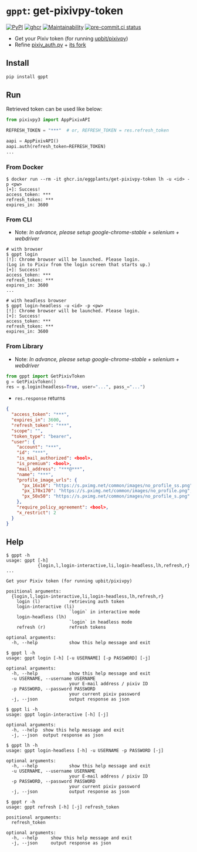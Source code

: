 # `gppt`: get-pixivpy-token

[![PyPI](
  https://img.shields.io/pypi/v/gppt?color=blue
  )](
  https://pypi.org/project/gppt/
) [![ghcr](
  https://ghcr-badge.herokuapp.com/eggplants/get-pixivpy-token/size
  )](
  https://github.com/eggplants/get-pixivpy-token/pkgs/container/get-pixivpy-token
) [![Maintainability](
  https://api.codeclimate.com/v1/badges/b40b8fa2c9d71f869b9c/maintainability
  )](
  https://codeclimate.com/github/eggplants/get-pixiv-token/maintainability
) [![pre-commit.ci status](
  https://results.pre-commit.ci/badge/github/eggplants/get-pixivpy-token/main.svg
  )](
  https://results.pre-commit.ci/latest/github/eggplants/get-pixivpy-token/main
)

- Get your Pixiv token (for running [upbit/pixivpy](https://github.com/upbit/pixivpy))
- Refine [pixiv_auth.py](https://gist.github.com/ZipFile/c9ebedb224406f4f11845ab700124362) + [its fork](https://gist.github.com/upbit/6edda27cb1644e94183291109b8a5fde)

## Install

```bash
pip install gppt
```

## Run

Retrieved token can be used like below:

```python
from pixivpy3 import AppPixivAPI

REFRESH_TOKEN = "***"  # or, REFRESH_TOKEN = res.refresh_token

aapi = AppPixivAPI()
aapi.auth(refresh_token=REFRESH_TOKEN)
...
```

### From Docker

```shellsession
$ docker run --rm -it ghcr.io/eggplants/get-pixivpy-token lh -u <id> -p <pw>
[+]: Success!
access_token: ***
refresh_token: ***
expires_in: 3600
```

### From CLI

- Note: _In advance, please setup google-chrome-stable + selenium + webdriver_

```shellsession
# with browser
$ gppt login
[!]: Chrome browser will be launched. Please login.
(Log in to Pixiv from the login screen that starts up.)
[+]: Success!
access_token: ***
refresh_token: ***
expires_in: 3600
...

# with headless browser
$ gppt login-headless -u <id> -p <pw>
[!]: Chrome browser will be launched. Please login.
[+]: Success!
access_token: ***
refresh_token: ***
expires_in: 3600
```

### From Library

- Note: _In advance, please setup google-chrome-stable + selenium + webdriver_

```python
from gppt import GetPixivToken
g = GetPixivToken()
res = g.login(headless=True, user="...", pass_="...")
```

- `res.response` returns

```json
{
  "access_token": "***",
  "expires_in": 3600,
  "refresh_token": "***",
  "scope": "",
  "token_type": "bearer",
  "user": {
    "account": "***",
    "id": "***",
    "is_mail_authorized": <bool>,
    "is_premium": <bool>,
    "mail_address": "***@***",
    "name": "***",
    "profile_image_urls": {
      "px_16x16": "https://s.pximg.net/common/images/no_profile_ss.png",
      "px_170x170": "https://s.pximg.net/common/images/no_profile.png",
      "px_50x50": "https://s.pximg.net/common/images/no_profile_s.png"
    },
    "require_policy_agreement": <bool>,
    "x_restrict": 2
  }
}
```

## Help

```shellsession
$ gppt -h
usage: gppt [-h]
            {login,l,login-interactive,li,login-headless,lh,refresh,r} ...

Get your Pixiv token (for running upbit/pixivpy)

positional arguments:
  {login,l,login-interactive,li,login-headless,lh,refresh,r}
    login (l)           retrieving auth token
    login-interactive (li)
                        `login` in interactive mode
    login-headless (lh)
                        `login` in headless mode
    refresh (r)         refresh tokens

optional arguments:
  -h, --help            show this help message and exit
```

```shellsession
$ gppt l -h
usage: gppt login [-h] [-u USERNAME] [-p PASSWORD] [-j]

optional arguments:
  -h, --help            show this help message and exit
  -u USERNAME, --username USERNAME
                        your E-mail address / pixiv ID
  -p PASSWORD, --password PASSWORD
                        your current pixiv password
  -j, --json            output response as json
```

```shellsession
$ gppt li -h
usage: gppt login-interactive [-h] [-j]

optional arguments:
  -h, --help  show this help message and exit
  -j, --json  output response as json
```

```shellsession
$ gppt lh -h
usage: gppt login-headless [-h] -u USERNAME -p PASSWORD [-j]

optional arguments:
  -h, --help            show this help message and exit
  -u USERNAME, --username USERNAME
                        your E-mail address / pixiv ID
  -p PASSWORD, --password PASSWORD
                        your current pixiv password
  -j, --json            output response as json
```

```shellsession
$ gppt r -h
usage: gppt refresh [-h] [-j] refresh_token

positional arguments:
  refresh_token

optional arguments:
  -h, --help     show this help message and exit
  -j, --json     output response as json
```

